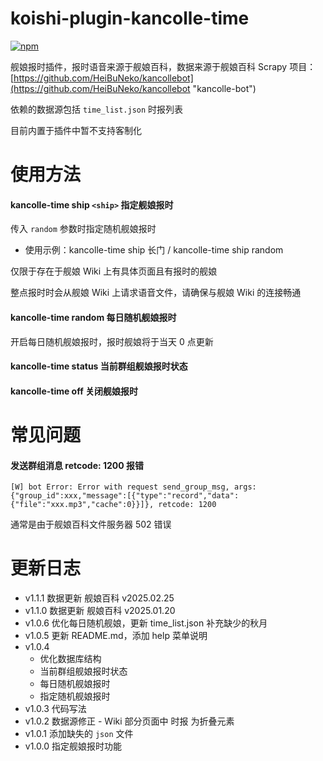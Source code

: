 # koishi-plugin-kancolle-time

[![npm](https://img.shields.io/npm/v/koishi-plugin-kancolle-time?style=flat-square)](https://www.npmjs.com/package/koishi-plugin-kancolle-time)

舰娘报时插件，报时语音来源于舰娘百科，数据来源于舰娘百科 Scrapy 项目：[https://github.com/HeiBuNeko/kancollebot](https://github.com/HeiBuNeko/kancollebot "kancolle-bot")

依赖的数据源包括 `time_list.json` 时报列表

目前内置于插件中暂不支持客制化

# 使用方法

#### kancolle-time ship `<ship>` 指定舰娘报时

传入 `random` 参数时指定随机舰娘报时

- 使用示例：kancolle-time ship 长门 / kancolle-time ship random

仅限于存在于舰娘 Wiki 上有具体页面且有报时的舰娘

整点报时时会从舰娘 Wiki 上请求语音文件，请确保与舰娘 Wiki 的连接畅通

#### kancolle-time random 每日随机舰娘报时

开启每日随机舰娘报时，报时舰娘将于当天 0 点更新

#### kancolle-time status 当前群组舰娘报时状态

#### kancolle-time off 关闭舰娘报时

# 常见问题

#### 发送群组消息 retcode: 1200 报错

```
[W] bot Error: Error with request send_group_msg, args: {"group_id":xxx,"message":[{"type":"record","data":{"file":"xxx.mp3","cache":0}}]}, retcode: 1200
```

通常是由于舰娘百科文件服务器 502 错误

# 更新日志

- v1.1.1 数据更新 舰娘百科 v2025.02.25
- v1.1.0 数据更新 舰娘百科 v2025.01.20
- v1.0.6 优化每日随机舰娘，更新 time_list.json 补充缺少的秋月
- v1.0.5 更新 README.md，添加 help 菜单说明
- v1.0.4
  - 优化数据库结构
  - 当前群组舰娘报时状态
  - 每日随机舰娘报时
  - 指定随机舰娘报时
- v1.0.3 代码写法
- v1.0.2 数据源修正 - Wiki 部分页面中 时报 为折叠元素
- v1.0.1 添加缺失的 `json` 文件
- v1.0.0 指定舰娘报时功能
